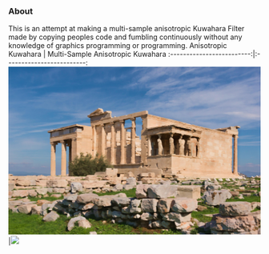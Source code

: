 ### About
This is an attempt at making a multi-sample anisotropic Kuwahara Filter made by copying peoples code and fumbling continuously without any knowledge of graphics programming or programming.
Anisotropic Kuwahara           | Multi-Sample Anisotropic Kuwahara
:-------------------------:|:-------------------------:
![](output_image.jpg)|![](output_image.png)
